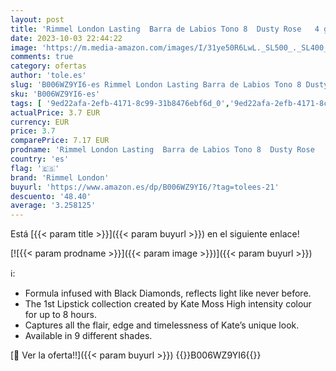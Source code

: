 ```yaml
---
layout: post
title: 'Rimmel London Lasting  Barra de Labios Tono 8  Dusty Rose   4 g'
date: 2023-10-03 22:44:22
image: 'https://m.media-amazon.com/images/I/31ye50R6LwL._SL500_._SL400_.jpg'
comments: true
category: ofertas
author: 'tole.es'
slug: 'B006WZ9YI6-es Rimmel London Lasting Barra de Labios Tono 8 Dusty Rose 4 g'
sku: 'B006WZ9YI6-es'
tags: [ '9ed22afa-2efb-4171-8c99-31b8476ebf6d_0','9ed22afa-2efb-4171-8c99-31b8476ebf6d_3101','9ed22afa-2efb-4171-8c99-31b8476ebf6d_501','9ed22afa-2efb-4171-8c99-31b8476ebf6d_5101','Arborist Merchandising Root','Belleza','Los más populares: Belleza','Maquillaje','Maquillajes labiales','Pintalabios','Pintalabios - Disponibles','Salud y cuidado personal','Self Service','Special Features Stores','consumablesbeauty','d1f558da-03d3-4105-8a50-454423a601fb_0','d1f558da-03d3-4105-8a50-454423a601fb_5401','rimmel london','🇪🇸', ]
actualPrice: 3.7 EUR
currency: EUR
price: 3.7
comparePrice: 7.17 EUR
prodname: 'Rimmel London Lasting  Barra de Labios Tono 8  Dusty Rose   4 g'
country: 'es'
flag: '🇪🇸'
brand: 'Rimmel London'
buyurl: 'https://www.amazon.es/dp/B006WZ9YI6/?tag=tolees-21'
descuento: '48.40'
average: '3.258125'
---
```


Está [{{< param title >}}]({{< param buyurl >}}) en el siguiente enlace!

[![{{< param prodname >}}]({{< param image >}})]({{< param buyurl >}})

ℹ️:

- Formula infused with Black Diamonds, reflects light like never before.
- The 1st Lipstick collection created by Kate Moss High intensity colour for up to 8 hours.
- Captures all the flair, edge and timelessness of Kate’s unique look.
- Available in 9 different shades.

[🛒 Ver la oferta!!]({{< param buyurl >}})
{{<world>}}B006WZ9YI6{{</world>}}
